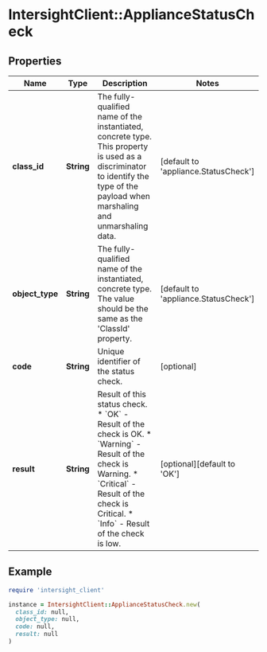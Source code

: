 # IntersightClient::ApplianceStatusCheck

## Properties

| Name | Type | Description | Notes |
| ---- | ---- | ----------- | ----- |
| **class_id** | **String** | The fully-qualified name of the instantiated, concrete type. This property is used as a discriminator to identify the type of the payload when marshaling and unmarshaling data. | [default to &#39;appliance.StatusCheck&#39;] |
| **object_type** | **String** | The fully-qualified name of the instantiated, concrete type. The value should be the same as the &#39;ClassId&#39; property. | [default to &#39;appliance.StatusCheck&#39;] |
| **code** | **String** | Unique identifier of the status check. | [optional] |
| **result** | **String** | Result of this status check. * &#x60;OK&#x60; - Result of the check is OK. * &#x60;Warning&#x60; - Result of the check is Warning. * &#x60;Critical&#x60; - Result of the check is Critical. * &#x60;Info&#x60; - Result of the check is low. | [optional][default to &#39;OK&#39;] |

## Example

```ruby
require 'intersight_client'

instance = IntersightClient::ApplianceStatusCheck.new(
  class_id: null,
  object_type: null,
  code: null,
  result: null
)
```

